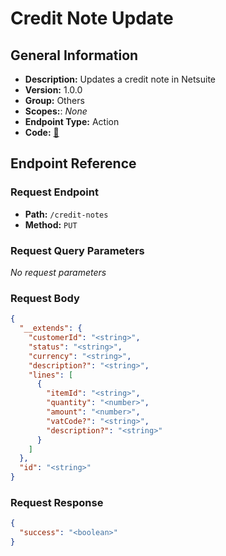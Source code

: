 # Credit Note Update

## General Information

- **Description:** Updates a credit note in Netsuite
- **Version:** 1.0.0
- **Group:** Others
- **Scopes:**: _None_
- **Endpoint Type:** Action
- **Code:** [🔗](https://github.com/NangoHQ/integration-templates/tree/main/integrations/netsuite-tba/actions/credit-note-update.ts)

## Endpoint Reference

### Request Endpoint

- **Path:** `/credit-notes`
- **Method:** `PUT`

### Request Query Parameters

_No request parameters_

### Request Body

```json
{
  "__extends": {
    "customerId": "<string>",
    "status": "<string>",
    "currency": "<string>",
    "description?": "<string>",
    "lines": [
      {
        "itemId": "<string>",
        "quantity": "<number>",
        "amount": "<number>",
        "vatCode?": "<string>",
        "description?": "<string>"
      }
    ]
  },
  "id": "<string>"
}
```

### Request Response

```json
{
  "success": "<boolean>"
}
```
